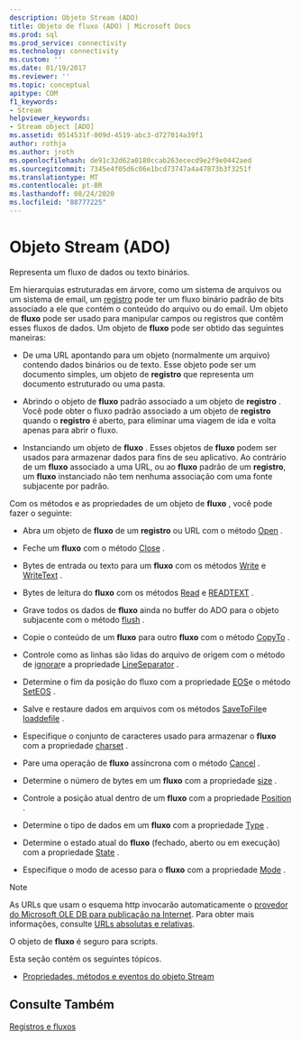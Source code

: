```yaml
---
description: Objeto Stream (ADO)
title: Objeto de fluxo (ADO) | Microsoft Docs
ms.prod: sql
ms.prod_service: connectivity
ms.technology: connectivity
ms.custom: ''
ms.date: 01/19/2017
ms.reviewer: ''
ms.topic: conceptual
apitype: COM
f1_keywords:
- Stream
helpviewer_keywords:
- Stream object [ADO]
ms.assetid: 0514531f-009d-4519-abc3-d727014a39f1
author: rothja
ms.author: jroth
ms.openlocfilehash: de91c32d62a0180ccab263ececd9e2f9e0442aed
ms.sourcegitcommit: 7345e4f05d6c06e1bcd73747a4a47873b3f3251f
ms.translationtype: MT
ms.contentlocale: pt-BR
ms.lasthandoff: 08/24/2020
ms.locfileid: "88777225"
---
```

# <a name="stream-object-ado"></a>Objeto Stream (ADO)
Representa um fluxo de dados ou texto binários.  
  
 Em hierarquias estruturadas em árvore, como um sistema de arquivos ou um sistema de email, um [registro](./record-object-ado.md) pode ter um fluxo binário padrão de bits associado a ele que contém o conteúdo do arquivo ou do email. Um objeto de **fluxo** pode ser usado para manipular campos ou registros que contêm esses fluxos de dados. Um objeto de **fluxo** pode ser obtido das seguintes maneiras:  
  
-   De uma URL apontando para um objeto (normalmente um arquivo) contendo dados binários ou de texto. Esse objeto pode ser um documento simples, um objeto de **registro** que representa um documento estruturado ou uma pasta.  
  
-   Abrindo o objeto de **fluxo** padrão associado a um objeto de **registro** . Você pode obter o fluxo padrão associado a um objeto de **registro** quando o **registro** é aberto, para eliminar uma viagem de ida e volta apenas para abrir o fluxo.  
  
-   Instanciando um objeto de **fluxo** . Esses objetos de **fluxo** podem ser usados para armazenar dados para fins de seu aplicativo. Ao contrário de um **fluxo** associado a uma URL, ou ao **fluxo** padrão de um **registro**, um **fluxo** instanciado não tem nenhuma associação com uma fonte subjacente por padrão.  
  
 Com os métodos e as propriedades de um objeto de **fluxo** , você pode fazer o seguinte:  
  
-   Abra um objeto de **fluxo** de um **registro** ou URL com o método [Open](./open-method-ado-stream.md) .  
  
-   Feche um **fluxo** com o método [Close](./close-method-ado.md) .  
  
-   Bytes de entrada ou texto para um **fluxo** com os métodos [Write](./write-method.md) e [WriteText](./writetext-method.md) .  
  
-   Bytes de leitura do **fluxo** com os métodos [Read](./read-method.md) e [READTEXT](./readtext-method.md) .  
  
-   Grave todos os dados de **fluxo** ainda no buffer do ADO para o objeto subjacente com o método [flush](./flush-method-ado.md) .  
  
-   Copie o conteúdo de um **fluxo** para outro **fluxo** com o método [CopyTo](./copyto-method-ado.md) .  
  
-   Controle como as linhas são lidas do arquivo de origem com o método de [ignorar](./skipline-method.md)e a propriedade [LineSeparator](./lineseparator-property-ado.md) .  
  
-   Determine o fim da posição do fluxo com a propriedade [EOS](./eos-property.md)e o método [SetEOS](./seteos-method.md) .  
  
-   Salve e restaure dados em arquivos com os métodos [SaveToFile](./savetofile-method.md)e [loaddefile](./loadfromfile-method-ado.md) .  
  
-   Especifique o conjunto de caracteres usado para armazenar o **fluxo** com a propriedade [charset](./charset-property-ado.md) .  
  
-   Pare uma operação de **fluxo** assíncrona com o método [Cancel](./cancel-method-ado.md) .  
  
-   Determine o número de bytes em um **fluxo** com a propriedade [size](./size-property-ado-stream.md) .  
  
-   Controle a posição atual dentro de um **fluxo** com a propriedade [Position](./position-property-ado.md) .  
  
-   Determine o tipo de dados em um **fluxo** com a propriedade [Type](./type-property-ado-stream.md) .  
  
-   Determine o estado atual do **fluxo** (fechado, aberto ou em execução) com a propriedade [State](./state-property-ado.md) .  
  
-   Especifique o modo de acesso para o **fluxo** com a propriedade [Mode](./mode-property-ado.md) .  
  
> [!NOTE]
>  As URLs que usam o esquema http invocarão automaticamente o [provedor do Microsoft OLE DB para publicação na Internet](../../guide/appendixes/microsoft-ole-db-provider-for-internet-publishing.md). Para obter mais informações, consulte [URLs absolutas e relativas](../../guide/data/absolute-and-relative-urls.md).  
  
 O objeto de **fluxo** é seguro para scripts.  
  
 Esta seção contém os seguintes tópicos.  
  
-   [Propriedades, métodos e eventos do objeto Stream](./stream-object-properties-methods-and-events.md)  
  
## <a name="see-also"></a>Consulte Também  
 [Registros e fluxos](../../guide/data/records-and-streams.md)